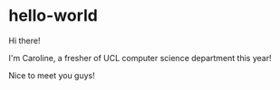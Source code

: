 # hello-world

Hi there!

I'm Caroline, a fresher of UCL computer science department this year! 

Nice to meet you guys!
